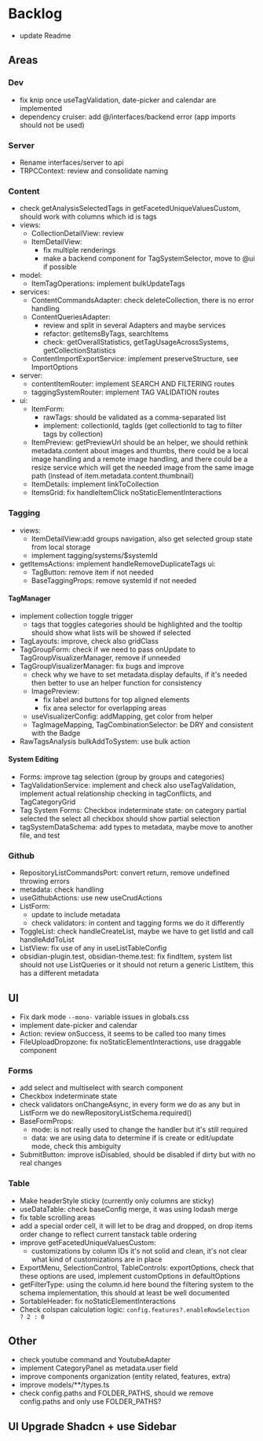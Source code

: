 # Backlog

- update Readme

## Areas

### Dev

- fix knip once useTagValidation, date-picker and calendar are implemented
- dependency cruiser: add @/interfaces/backend error (app imports should not be used)

### Server

- Rename interfaces/server to api
- TRPCContext: review and consolidate naming

### Content

- check getAnalysisSelectedTags in getFacetedUniqueValuesCustom, should work with columns which id is tags
- views:
  - CollectionDetailView: review
  - ItemDetailView:
    - fix multiple renderings
    - make a backend component for TagSystemSelector, move to @ui if possible
- model:
  - ItemTagOperations: implement bulkUpdateTags
- services:
  - ContentCommandsAdapter: check deleteCollection, there is no error handling
  - ContentQueriesAdapter:
    - review and split in several Adapters and maybe services
    - refactor: getItemsByTags, searchItems
    - check: getOverallStatistics, getTagUsageAcrossSystems, getCollectionStatistics
  - ContentImportExportService: implement preserveStructure, see ImportOptions
- server:
  - contentItemRouter: implement SEARCH AND FILTERING routes
  - taggingSystemRouter: implement TAG VALIDATION routes
- ui:
  - ItemForm:
    - rawTags: should be validated as a comma-separated list
    - implement: collectionId, tagIds (get collectionId to tag to filter tags by collection)
  - ItemPreview: getPreviewUrl should be an helper, we should rethink metadata.content about images and thumbs, there could be a local image handling and a remote image handling, and there could be a resize service which will get the needed image from the same image path (instead of item.metadata.content.thumbnail)
  - ItemDetails: implement linkToCollection
  - ItemsGrid: fix handleItemClick noStaticElementInteractions

### Tagging

- views:
  - ItemDetailView:add groups navigation, also get selected group state from local storage
  - implement tagging/systems/$systemId
- getItemsActions: implement handleRemoveDuplicateTags
ui:
  - TagButton: remove item if not needed
  - BaseTaggingProps: remove systemId if not needed

#### TagManager

- implement collection toggle trigger
  - tags that toggles categories should be highlighted and the tooltip should show what lists will be showed if selected
- TagLayouts: improve, check also gridClass
- TagGroupForm: check if we need to pass onUpdate to TagGroupVisualizerManager, remove if unneeded
- TagGroupVisualizerManager: fix bugs and improve
  - check why we have to set metadata.display defaults, if it's needed then better to use an helper function for consistency
  - ImagePreview:
    - fix label and buttons for top aligned elements
    - fix area selector for overlapping areas
  - useVisualizerConfig: addMapping, get color from helper
  - TagImageMapping, TagCombinationSelector: be DRY and consistent with the Badge
- RawTagsAnalysis bulkAddToSystem: use bulk action

#### System Editing

- Forms: improve tag selection (group by groups and categories)
- TagValidationService: implement and check also useTagValidation, implement actual relationship checking in tagConflicts, and TagCategoryGrid
- Tag System Forms: Checkbox indeterminate state: on category partial selected the select all checkbox should show partial selection
- tagSystemDataSchema: add types to metadata, maybe move to another file, and test

### Github

- RepositoryListCommandsPort: convert return, remove undefined throwing errors
- metadata: check handling
- useGithubActions: use new useCrudActions
- ListForm:
  - update to include metadata
  - check validators: in content and tagging forms we do it differently
- ToggleList: check handleCreateList, maybe we have to get listId and call handleAddToList
- ListView: fix use of any in useListTableConfig
- obsidian-plugin.test, obsidian-theme.test: fix findItem, system list should not use ListQueries or it should not return a generic ListItem, this has a different  metadata

## UI

- Fix dark mode `--mono-` variable issues in globals.css
- implement date-picker and calendar
- Action: review onSuccess, it seems to be called too many times
- FileUploadDropzone: fix noStaticElementInteractions, use draggable component

### Forms

- add select and multiselect with search component
- Checkbox indeterminate state
- check validators onChangeAsync, in every form we do as any but in ListForm we do newRepositoryListSchema.required()
- BaseFormProps:
  - mode: is not really used to change the handler but it's still required
  - data: we are using data to determine if is create or edit/update mode, check this ambiguity
- SubmitButton: improve isDisabled, should be disabled if dirty but with no real changes

### Table

- Make headerStyle sticky (currently only columns are sticky)
- useDataTable: check baseConfig merge, it was using lodash merge
- fix table scrolling areas
- add a special order cell, it will let to be drag and dropped, on drop items order change to reflect current tanstack table ordering
- improve getFacetedUniqueValuesCustom:
  - customizations by column IDs it's not solid and clean, it's not clear what kind of customizations are in place
- ExportMenu, SelectionControl, TableControls: exportOptions, check that these options are used, implement customOptions in defaultOptions
- getFilterType: using the column.id here bound the filtering system to the schema implementation, this should at least be well documented
- SortableHeader: fix noStaticElementInteractions
- Check colspan calculation logic: `config.features?.enableRowSelection ? 2 : 0`

## Other

- check youtube command and YoutubeAdapter
- implement CategoryPanel as metadata.user field
- improve components organization (entity related, features, extra)
- improve models/**/types.ts
- check config.paths and FOLDER_PATHS, should we remove config.paths and only use FOLDER_PATHS?

## UI Upgrade Shadcn + use Sidebar
